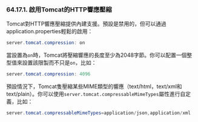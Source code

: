 ### 64.17.1. 啟用Tomcat的HTTP響應壓縮

Tomcat對HTTP響應壓縮提供內建支援。預設是禁用的，但可以通過application.properties輕鬆的啟用：
```java
server.tomcat.compression: on
```
當設置為`on`時，Tomcat將壓縮響應的長度至少為2048字節。你可以配置一個整型值來設置該限製而不只是`on`，比如：
```java
server.tomcat.compression: 4096
```
預設情況下，Tomcat隻壓縮某些MIME類型的響應（text/html，text/xml和text/plain）。你可以使用`server.tomcat.compressableMimeTypes`屬性進行自定義，比如：
```java
server.tomcat.compressableMimeTypes=application/json,application/xml
```
